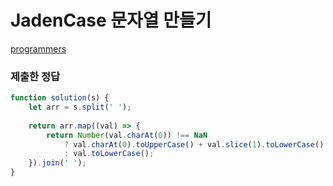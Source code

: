 # JadenCase 문자열 만들기

[programmers](https://programmers.co.kr/learn/courses/30/lessons/12951)

### 제출한 정답
```js
function solution(s) {
    let arr = s.split(' ');
    
    return arr.map((val) => {
        return Number(val.charAt(0)) !== NaN 
            ? val.charAt(0).toUpperCase() + val.slice(1).toLowerCase()
            : val.toLowerCase();
    }).join(' ');
}
```
